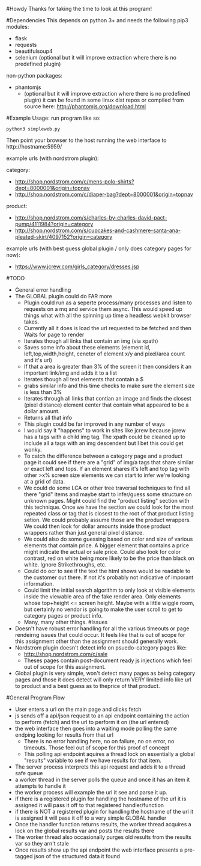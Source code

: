 #Howdy
Thanks for taking the time to look at this program!

#Dependencies
This depends on python 3+ and needs the following pip3 modules:
* flask
* requests
* beautifulsoup4
* selenium (optional but it will improve extraction where there is no predefined plugin)

non-python packages:
* phantomjs 
  * (optional but it will improve extraction where there is no predefined plugin) it can be found in some linux dist repos or compiled from source here: http://phantomjs.org/download.html


#Example Usage:
run program like so:
```
python3 simpleweb.py
```

Then point your browser to the host running the web interface to http://hostname:5959/

example urls (with nordstrom plugin):

category:
* http://shop.nordstrom.com/c/mens-polo-shirts?dept=8000001&origin=topnav
* http://shop.nordstrom.com/c/diaper-bag?dept=8000001&origin=topnav

product:
* http://shop.nordstrom.com/s/charles-by-charles-david-pact-pump/4111984?origin=category
* http://shop.nordstrom.com/s/cupcakes-and-cashmere-santa-ana-pleated-skirt/4097152?origin=category

example urls (with best guess global plugin / only does category pages for now):
* https://www.jcrew.com/girls_category/dresses.jsp

#TODO
* General error handling
* The GLOBAL plugin could do FAR more
  *  Plugin could run as a seperte process/many processes and listen to requests on a mq and service them async. This would speed up things what with all the spinning up time a headless webkit browser takes.
  *  Currently all it does is load the url requested to be fetched and then Waits for page to render
   *  Iterates though all links that contain an img (via xpath)
     *  Saves some info about these elements (element id, left,top,width,height, ceneter of element x/y and pixel/area count and it's url)
     *  If that a area is greater than 3% of the screen it then considers it an important link/img and adds it to a list
   *  Iterates though all text elements that contain a $
     * grabs similar info and this time checks to make sure the element size is less than 3%
   *  Iterates through all links that contian an image and finds the closest (pixel distance) element center that contain what appeared to be a dollar amount.
   *  Returns all that info
  *  This plugin could be far improved in any number of ways
    *  I would say it "happens" to work in sites like jcrew because jcrew has a tags with a child img tag. The xpath could be cleaned up to include all a tags with an img descendent but I bet this could get wonky.
    *  To catch the difference between a category page and a product page it could see if there are a "grid" of img/a tags that share similar or exact left and tops. If an element shares it's left and top tag with other >x% screen size elements we can start to infer we're looking at a grid of data.
    *  We could do some LCA or other tree traversal techniques to find all there "grid" items and maybe start to infer/guess some structure on unknown pages. Might could find the "product listing" section with this technique. Once we have the section we could look for the most repeated class or tag that is closest to the root of that product listing setion. We could probably assume those are the product wrappers. We could then look for dollar amounts inside those product wrappers rather than just general pixel distance.
    *  We could also do some guessing based on color and size of various elements that contain price. A bigger element that contains a price might indicate the actual or sale price. Could also look for color contrast, red on white being more likely to be the price than black on white. Ignore Strikethroughs, etc.
    *  Could do ocr to see if the text the html shows would be readable to the customer out there. If not it's probably not indicative of imporant information.
    *  Could limit the initial search algorithm to only look at visible elements inside the viewable area of the fake render area. Only elements whose top+height <= screen height. Maybe with a little wiggle room, but certainly no vendor is going to make the user scroll to get to category pages or product info.
    *  Many, many other things.
#Issues
* Doesn't have robust error handling for all the various timeouts or page rendeirng issues that could occur. It feels like that is out of scope for this assignment other than the assignment should generally work.
* Nordstrom plugin doesn't detect info on psuedo-category pages like:
  * http://shop.nordstrom.com/c/sale
  * Theses pages contain post-document ready js injections which feel out of scope for this assignment.
* Global plugin is very simple, won't detect many pages as being category pages and those it does detect will only return VERY limited info like url to product and a best guess as to theprice of that product.
 

#General Program Flow
* User enters a url on the main page and clicks fetch
* js sends off a api/json request to an api endpoint containing the action to perform (fetch) and the url to perform it on (the url entered)
* the web interface then goes into a waiting mode polling the same endping looking for results from that url
  *  There is no error handling here, no on failure, no on error, no timeouts. Those feel out of scope for this proof of concept
  *  This polling api endpoint aquires a thread lock on essentially a global "results" variable to see if we have results for that item.
*  The server process interprets this api request and adds it to a thread safe queue
*  a worker thread in the server polls the queue and once it has an item it attempts to handle it
  *  the worker process will example the url it see and parse it up.
  *  if there is a registered plugin for handling the hostname of the url it is assigned it will pass it off to that registered handler/function
  *  if there is NOT a registered plugin for handling the hostname of the url it is assigned it will pass it off to a very simple GLOBAL handler
*  Once the handler function returns results, the worker thread acquires a lock on the global results var and posts the results there
*  The worker thread also occasionally purges old results from the results var so they arn't stale
*  Once results show up the api endpoint the web interface presents a pre-tagged json of the structured data it found

